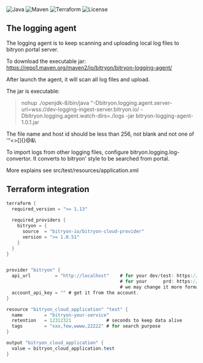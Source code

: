 
![Java](https://img.shields.io/badge/Java-1.8-blue?logo=java)
![Maven](https://img.shields.io/badge/Build-Maven-orange?logo=apachemaven)
![Terraform](https://img.shields.io/badge/Terraform-blue?logo=Terraform)
![License](https://img.shields.io/badge/License-Apache%202.0-lightgrey?logo=open-source-initiative)

## The logging agent ##

The logging agent is to keep scanning and uploading local log files to bitryon portal server.

To download the executable jar: https://repo1.maven.org/maven2/io/bitryon/bitryon-logging-agent/

After launch the agent, it will scan all log files and upload.

The jar is executable: 
> nohup ./openjdk-8/bin/java "-Dbitryon.logging.agent.server-url=wss://dev-logging-ingest-server.bitryon.io/ -Dbitryon.logging.agent.watch-dirs=./logs -jar bitryon-logging-agent-1.0.1.jar

The file name and host id should be less than 256, not blank and not one of '"<>[]{}@&\

To import logs from other logging files, configure bitryon.logging.log-convertor. It converts to bitryon' style to be searched from portal.

More explains see src/test/resources/application.xml


## Terraform integration ##


```java
terraform {
  required_version = ">= 1.13"
  
  required_providers {
    bitryon = {
      source  = "bitryon-io/bitryon-cloud-provider" 
      version = ">= 1.0.51"
    }
  }
}


provider "bitryon" { 
  api_url         = "http://localhost"    # for your dev/test: https://dev-cloud-api.bitryon.io
                                          # for your      prd: https://prd-cloud-api.bitryon.io
                                          # we may change it more formal in the future
  account_api_key = "" # get it from the account.
}

resource "bitryon_cloud_application" "test" {
  name        = "bitryon-your-service"
  retention   = 12312321             # seconds to keep data alive
  tags        = "xxx,few,wwww,22222" # for search purpose
}

output "bitryon_cloud_application" {
  value = bitryon_cloud_application.test
}
```